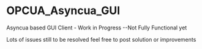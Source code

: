 # OPCUA_Asyncua_GUI
Asyncua based GUI Client - Work in Progress --Not Fully Functional yet


Lots of issues still to be resolved feel free to post solution or improvements
